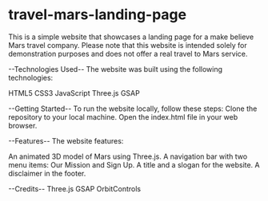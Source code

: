 # travel-mars-landing-page

This is a simple website that showcases a landing page for a make believe Mars travel company. Please note that this website is intended solely for demonstration purposes and does not offer a real travel to Mars service.

--Technologies Used--
The website was built using the following technologies:

HTML5
CSS3
JavaScript
Three.js
GSAP

--Getting Started--
To run the website locally, follow these steps:
Clone the repository to your local machine.
Open the index.html file in your web browser.

--Features--
The website features:

An animated 3D model of Mars using Three.js.
A navigation bar with two menu items: Our Mission and Sign Up.
A title and a slogan for the website.
A disclaimer in the footer.

--Credits--
Three.js
GSAP
OrbitControls
